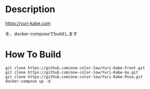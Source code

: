 # Description
https://yuri-kabe.com

を、docker-composeでbuildします

# How To Build
```
git clone https://github.com/one-color-low/Yuri-Kabe-Front.git
git clone https://github.com/one-color-low/Yuri-Kabe-Go.git
git clone https://github.com/one-color-low/Yuri-Kabe-Pose.git
docker-compose up -d
```
